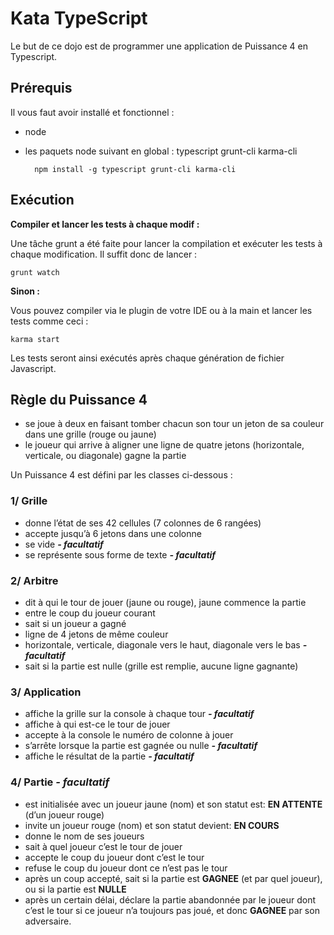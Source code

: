 # Kata TypeScript

Le but de ce dojo est de programmer une application de Puissance 4 en Typescript.

## Prérequis

Il vous faut avoir installé et fonctionnel :

* node
* les paquets node suivant en global : typescript grunt-cli karma-cli 

        npm install -g typescript grunt-cli karma-cli

 
## Exécution

__Compiler et lancer les tests à chaque modif :__

Une tâche grunt a été faite pour lancer la compilation et exécuter les tests à chaque modification.
Il suffit donc de lancer :

    grunt watch
    
__Sinon :__

Vous pouvez compiler via le plugin de votre IDE ou à la main et lancer les tests comme ceci :

    karma start
    
Les tests seront ainsi exécutés après chaque génération de fichier Javascript.

## Règle du Puissance 4

* se joue à deux en faisant tomber chacun son tour un jeton de sa couleur dans une grille (rouge ou jaune)
* le joueur qui arrive à aligner une ligne de quatre jetons (horizontale, verticale, ou diagonale) gagne la partie

Un Puissance 4 est défini par les classes ci-dessous :

### 1/ Grille

* donne l’état de ses 42 cellules (7 colonnes de 6 rangées)
* accepte jusqu’à 6 jetons dans une colonne
* se vide **_- facultatif_**
* se représente sous forme de texte **_- facultatif_**

### 2/ Arbitre

* dit à qui le tour de jouer (jaune ou rouge), jaune commence la partie
* entre le coup du joueur courant 
* sait si un joueur a gagné
 * ligne de 4 jetons de même couleur
 * horizontale, verticale, diagonale vers le haut, diagonale vers le bas **_- facultatif_**
* sait si la partie est nulle (grille est remplie, aucune ligne gagnante)

### 3/ Application

* affiche la grille sur la console à chaque tour **_- facultatif_**
* affiche à qui est-ce le tour de jouer
* accepte à la console le numéro de colonne à jouer
* s’arrête lorsque la partie est gagnée ou nulle **_- facultatif_**
* affiche le résultat de la partie **_- facultatif_**

### 4/ Partie  _- facultatif_

* est initialisée avec un joueur jaune (nom) et son statut est: **EN ATTENTE** (d’un joueur rouge)
* invite un joueur rouge (nom) et son statut devient: **EN COURS**
* donne le nom de ses joueurs
* sait à quel joueur c’est le tour de jouer
* accepte le coup du joueur dont c’est le tour
* refuse le coup du joueur dont ce n’est pas le tour
* après un coup accepté, sait si la partie est **GAGNEE** (et par quel joueur), ou si la partie est **NULLE**
* après un certain délai, déclare la partie abandonnée par le joueur dont c’est le tour si ce joueur n’a toujours pas joué, et donc **GAGNEE** par son adversaire.
